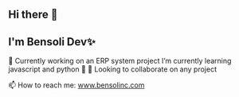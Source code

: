 ## Hi there 👋

## I'm Bensoli Dev✨ 

🔭 Currently working on an ERP system project
 I’m currently learning javascript and python 🌱
👯 Looking to collaborate on any project

 📫 How to reach me: www.bensolinc.com

